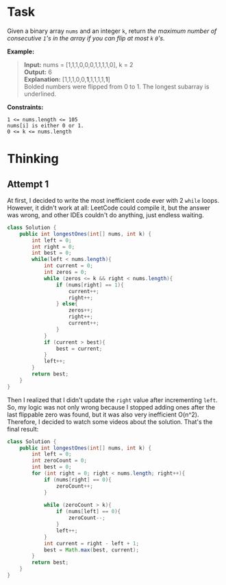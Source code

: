 # Task
Given a binary array `nums` and an integer `k`, return *the maximum number of consecutive `1`'s in the array if you can flip at most `k` `0`'s.*

**Example:**
> **Input:** nums = [1,1,1,0,0,0,1,1,1,1,0], k = 2\
**Output:** 6\
**Explanation:** [1,1,1,0,0,**1**,1,1,1,1,**1**]\
Bolded numbers were flipped from 0 to 1. The longest subarray is underlined.
>
**Constraints:**

`1 <= nums.length <= 105`\
    `nums[i] is either 0 or 1.`\
    `0 <= k <= nums.length`
# Thinking
## Attempt 1
At first, I decided to write the most inefficient code ever with 2 `while` loops. However, it didn't work at all: LeetCode could compile it, but the answer was wrong, and other IDEs couldn't do anything, just endless waiting.
```java
class Solution {
    public int longestOnes(int[] nums, int k) {
        int left = 0;
        int right = 0;
        int best = 0;
        while(left < nums.length){
            int current = 0;
            int zeros = 0;
            while (zeros <= k && right < nums.length){
                if (nums[right] == 1){
                    current++;
                    right++;
                } else{
                    zeros++;
                    right++;
                    current++;
                }
            }
            if (current > best){
                best = current;
            }
            left++;
        }
        return best;
    }
}
```
Then I realized that I didn't update the `right` value after incrementing `left`.
So, my logic was not only wrong because I stopped adding ones after the last flippable zero was found, but it was also very inefficient O(n^2). Therefore, I decided to watch some videos about the solution. That's the final result:
```java
class Solution {
    public int longestOnes(int[] nums, int k) {
        int left = 0;
        int zeroCount = 0;
        int best = 0;
        for (int right = 0; right < nums.length; right++){
            if (nums[right] == 0){
                zeroCount++;
            }
            
            while (zeroCount > k){
                if (nums[left] == 0){
                    zeroCount--;
                }
                left++;
            }
            int current = right - left + 1;
            best = Math.max(best, current);
        }
        return best;
    }
}
```
